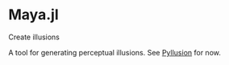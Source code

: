 # Maya.jl
Create illusions

A tool for generating perceptual illusions. See [Pyllusion](https://github.com/DominiqueMakowski/Pyllusion) for now.
